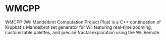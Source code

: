 # WMCPP
WMCPP (Wii Mandelbrot Computation Project Plus) is a C++ continuation of Krupkat's Mandelbrot set generator for Wii featuring real-time zooming, customizable palettes, and precise fractal exploration using the Wii Remote.
